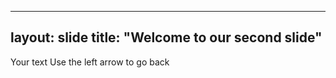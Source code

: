 -------
layout: slide
title: "Welcome to our second slide"
-------

Your text
Use the left arrow to go back
